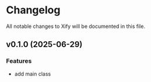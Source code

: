# Changelog

All notable changes to Xify will be documented in this file.

## v0.1.0 (2025-06-29)

### Features

- add main class

